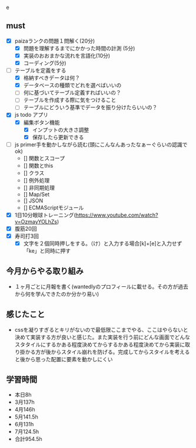 e

## must
- [x] paizaランクの問題１問解く(20分)
  - [x] 問題を理解するまでにかかった時間の計測 (5分)
  - [x] 実装のおおまかな流れを言語化(10分)
  - [x] コーディング(5分)
- [ ] テーブルを定義をする
  - [x] 格納すべきデータは何？
  - [x] データベースの種類でどれを選べばいいの
  - [ ] 何に基づいてテーブル定義すればいいの？
  - [ ] テーブルを作成する際に気をつけること
  - [ ] テーブルにどういう基準でデータを振り分けたらいいの？
- [x] js todo アプリ  
  - [x] 編集ボタン機能
    - [x] インプットの大きさ調整
    - [x] 保存したら更新できる
- [ ] js primer手を動かしながら読む(頭にこんなんあったなぁーぐらいの認識でok)
  - [] 関数とスコープ
  - [] 関数とthis
  - [] クラス
  - [] 例外処理
  - [] 非同期処理
  - [] Map/Set
  - [] JSON
  - [] ECMAScriptモジュール
- [x] 1日10分眼球トレーニング(https://www.youtube.com/watch?v=OzmayYOLhZs)
- [x] 腹筋20回
- [x] 寿司打3回
  - [x] 文字を２個同時押しをする。（け）と入力する場合[k]+[e]と入力せず「ke」と同時に押す

## 今月からやる取り組み
- １ヶ月ごとに月報を書く(wantedlyのプロフィールに載せる。その方が過去から何を学んできたのか分かり易い)



## 感じたこと
- cssを凝りすぎるとキリがないので最低限ここまでやる、ここはやらないと決めて実装する方が良いと感じた。また実装を行う前にどんな画面でどんなスタタイルにするかある程度決めてからするかある程度決めてから実装に取り掛かる方が後からスタイル崩れを防げる。完成してからスタイルを考えると後から思った配置に要素を動かしにくい
  

## 学習時間
  - 本日8h
  - 3月137h
  - 4月146h
  - 5月141.5h
  - 6月131h
  - 7月124.5h
  - 合計954.5h
    



